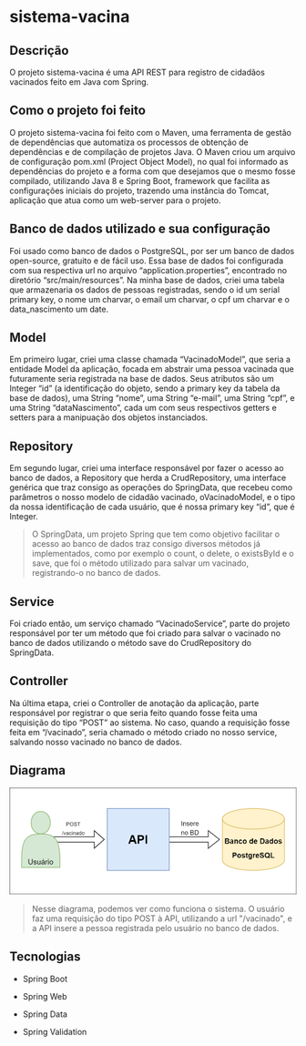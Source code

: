 # sistema-vacina

## Descrição

O projeto sistema-vacina é uma API REST para registro de cidadãos vacinados feito em Java com Spring.

## Como o projeto foi feito

O projeto sistema-vacina foi feito com o Maven, uma ferramenta de gestão de dependências que automatiza os processos de obtenção de dependências e de compilação de projetos Java. O Maven criou um arquivo de configuração pom.xml (Project Object Model), no qual foi informado as dependências do projeto e a forma com que desejamos que o mesmo fosse compilado, utilizando Java 8 e Spring Boot, framework que facilita  as configurações iniciais do projeto, trazendo uma instância do Tomcat, aplicação que atua como um web-server para o projeto.

## Banco de dados utilizado e sua configuração

Foi usado como banco de dados o PostgreSQL, por ser um banco de dados open-source, gratuito e de fácil uso. Essa base de dados foi configurada com sua respectiva url no arquivo “application.properties”, encontrado no diretório “src/main/resources”. Na minha base de dados, criei uma tabela que armazenaria os dados de pessoas registradas, sendo o id um serial primary key, o nome um charvar, o email um charvar, o cpf um charvar e o data_nascimento um date.

## Model

Em primeiro lugar, criei uma classe chamada “VacinadoModel”, que seria a entidade Model da aplicação, focada em abstrair uma pessoa vacinada que futuramente seria registrada na base de dados. Seus atributos são um Integer “id” (a identificação do objeto, sendo a primary key da tabela da base de dados), uma String “nome”, uma String “e-mail”, uma String “cpf”, e uma String “dataNascimento”, cada um com seus respectivos getters e setters para a manipuação dos objetos instanciados.

## Repository

Em segundo lugar, criei uma interface responsável por fazer o acesso ao banco de dados, a Repository que herda a CrudRepository, uma interface genérica que traz consigo as operações do SpringData, que recebeu como parâmetros o nosso modelo de cidadão vacinado, oVacinadoModel, e o tipo da nossa identificação de cada usuário, que é nossa primary key “id”, que é Integer.

> O SpringData, um projeto Spring que tem como objetivo facilitar o acesso ao banco de dados traz consigo diversos métodos já implementados, como por exemplo o count, o delete, o existsById e o save, que foi o método utilizado para salvar um vacinado, registrando-o no banco de dados.

## Service

Foi criado então, um serviço chamado “VacinadoService”, parte do projeto responsável por ter um  método que foi criado para salvar o vacinado no banco de dados utilizando o método save do CrudRepository do SpringData.

## Controller

Na última etapa, criei o Controller de anotação da aplicação, parte responsável por registrar o que seria feito quando fosse feita uma requisição do tipo “POST” ao sistema. No caso, quando a requisição fosse feita em “/vacinado”, seria chamado o método criado no nosso service, salvando nosso vacinado no banco de dados.

## Diagrama

<img src="diagrama-sistema-vacina.png"/>

> Nesse diagrama, podemos ver como funciona o sistema. O usuário faz uma requisição do tipo POST à API, utilizando a url "/vacinado", e a API insere a pessoa registrada pelo usuário no banco de dados.

## Tecnologias
- Spring Boot

- Spring Web

- Spring Data

- Spring Validation
